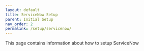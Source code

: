 ```yaml
---
layout: default
title: ServiceNow Setup
parent: Initial Setup
nav_order: 2
permalink: /setup/servicenow/
---
```


This page contains information about how to setup ServiceNow